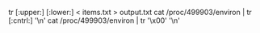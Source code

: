tr [:upper:] [:lower:] < items.txt > output.txt 
cat /proc/499903/environ | tr [:cntrl:] '\n'
cat /proc/499903/environ | tr '\x00' '\n'
